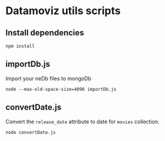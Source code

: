 # Datamoviz utils scripts

## Install dependencies
```
npm install
```

## importDb.js
Import your neDb files to mongoDb
```
node --max-old-space-size=4096 importDb.js
```


## convertDate.js
Convert the `release_date` attribute to date for `movies` collection.
```
node convertDate.js
```
